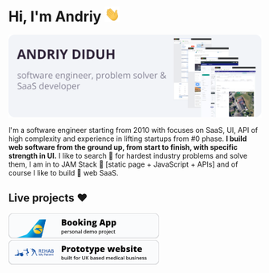 # Hi, I'm Andriy <img src="https://raw.githubusercontent.com/AndriyDiduh/AndriyDiduh/master/wave.gif" width="30px"> 
[<img src="https://raw.githubusercontent.com/AndriyDiduh/AndriyDiduh/master/head-github-banner-2-silver-andriy-diduh.png">](https://andriydiduh.netlify.app)

I'm a software engineer starting from 2010 with focuses on SaaS, UI, API of high complexity and experience in lifting startups from #0 phase.
<strong>I build web software from the ground up, from start to finish, with specific strength in UI.</strong>
I like to search 🔭 for hardest industry problems and solve them, I am in to JAM Stack :doughnut: [static page + JavaScript + APIs] and of course I like to build :hospital: web SaaS. 

## Live projects :heart:
<a href="https://booking-app-project.netlify.app/" target="_blank"><img src="https://raw.githubusercontent.com/AndriyDiduh/AndriyDiduh/master/booking_project_launch_btn_2_github_andriy_diduh.png" width="300"/></a> 
<a href="https://rehab-my-patient-project.netlify.app/" target="_blank"><img src="https://raw.githubusercontent.com/AndriyDiduh/AndriyDiduh/master/rehab_my_patient_project_launch_btn_2_github_andriy_diduh.png" width="300"/></a>
<br />
